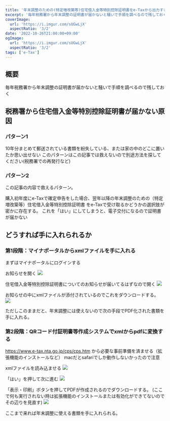 ```yaml
---
title: '年末調整のための(特定増改築等)住宅借入金等特別控除証明書をe-Taxから出力する方法'
excerpt: '毎年税務署から年末調整の証明書が届かないと騒いで手順を調べるので残しておく'
coverImage: 
  url: 'https://i.imgur.com/sUGwLjX'
  aspectRatio: '3/2'
date: '2022-10-26T21:00:00+09:00'
ogImage:
  url: 'https://i.imgur.com/sUGwLjX'
  aspectRatio: '3/2'
tags: ['e-Tax']
---
```


## 概要

毎年税務署から年末調整の証明書が届かないと騒いで手順を調べるので残しておく

## 税務署から住宅借入金等特別控除証明書が届かない原因

### パターン1
10年分まとめて郵送されている書類を紛失している、または家の中のどこに置いたか思い出せない
このパターンはこの記事では救えないので別途方法を探してください(税務署での再発行など)

### パターン2

この記事の内容で救えるパターン。

購入初年度にe-Taxで確定申告をした場合、翌年以降の年末調整のための（特定増改築等）住宅借入金等特別控除証明書 をe-Taxで受け取るかどうかの選択肢が密かに存在する。
これを「はい」にしてしまうと、電子交付になるので証明書が届かない

## どうすれば手に入れられるか

### 第1段階：マイナポータルからxmlファイルを手に入れる

まずはマイナポータルにログインする

お知らせを開く
![](https://i.imgur.com/SXONGID.webp)


住宅借入金等特別控除証明書についてのお知らせが届いてるはずなので開く
![](https://i.imgur.com/cVeZXFY.webp)

お知らせの中にxmlファイルが添付されているのでこれをダウンロードする。
![](https://i.imgur.com/KOwUWL9.webp)

ただしこのままだと、年末調整には使えないので次の手段でPDF化された書類を手に入れる。


### 第2段階：QRコード付証明書等作成システムでxmlからpdfに変換する

https://www.e-tax.nta.go.jp/cps/cps.htm
から必要な事前準備を済ませる（拡張機能のインストールなど）
macだとsafariでしか動作しないかったので注意

xmlファイルを読み込ませる
![](https://i.imgur.com/yEcX63e.webp)

「はい」を押して次に進む
![](https://i.imgur.com/L6Ciejl.webp)

「表示・印刷」ボタンを押してPDFが作成されるのでダウンロードする。
(ここで何も実行されない時は拡張機能のインストールまたは有効化ができてないのでその辺りを見直す)
![](https://i.imgur.com/7DkEdLR.webp)

ここまで来れば年末調整に使える書類を手に入れられる。